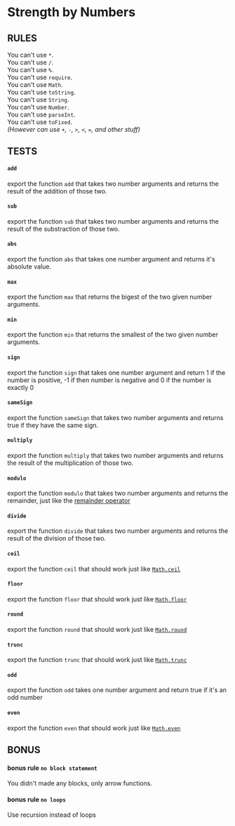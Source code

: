 # Strength by Numbers

## RULES
You can't use `*`.  
You can't use `/`.  
You can't use `%`.  
You can't use `require`.  
You can't use `Math`.  
You can't use `toString`.  
You can't use `String`.  
You can't use `Number`.  
You can't use `parseInt`.  
You can't use `toFixed`.  
*(However can use `+`, `-`, `>`, `<`, `=`, and other stuff)*

## TESTS

#### `add`
export the function `add` that takes two number arguments
and returns the result of the addition of those two.

#### `sub`
export the function `sub` that takes two number arguments
and returns the result of the substraction of those two.

#### `abs`
export the function `abs` that takes one number argument
and returns it's absolute value.

#### `max`
export the function `max` that returns the bigest of the two
given number arguments.

#### `min`
export the function `min` that returns the smallest of the two
given number arguments.

#### `sign`
export the function `sign` that takes one number argument
and return 1 if the number is positive, -1 if then number is negative
and 0 if the number is exactly 0

#### `sameSign`
export the function `sameSign` that takes two number arguments
and returns true if they have the same sign.

#### `multiply`
export the function `multiply` that takes two number arguments
and returns the result of the multiplication of those two.

#### `modulo`
export the function `modulo` that takes two number arguments
and returns the remainder, just like the [remainder operator](https://developer.mozilla.org/en/docs/Web/JavaScript/Reference/Operators/Arithmetic_Operators#Remainder)

#### `divide`
export the function `divide` that takes two number arguments
and returns the result of the division of those two.

#### `ceil`
export the function `ceil` that should work just like
[`Math.ceil`](https://developer.mozilla.org/en-US/docs/Web/JavaScript/Reference/Global_Objects/Math/ceil)

#### `floor`
export the function `floor` that should work just like
[`Math.floor`](https://developer.mozilla.org/en-US/docs/Web/JavaScript/Reference/Global_Objects/Math/floor)

#### `round`
export the function `round` that should work just like
[`Math.round`](https://developer.mozilla.org/en-US/docs/Web/JavaScript/Reference/Global_Objects/Math/round)

#### `trunc`
export the function `trunc` that should work just like
[`Math.trunc`](https://developer.mozilla.org/en-US/docs/Web/JavaScript/Reference/Global_Objects/Math/trunc)

#### `odd`
export the function `odd` takes one number argument and return true if it's an odd number

#### `even`
export the function `even` that should work just like
[`Math.even`](https://developer.mozilla.org/en-US/docs/Web/JavaScript/Reference/Global_Objects/Math/even)


## BONUS

#### bonus rule `no block statement`
You didn't made any blocks, only arrow functions.

#### bonus rule `no loops`
Use recursion instead of loops
